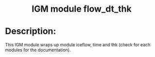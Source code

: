 
### <h1 align="center" id="title">IGM module flow_dt_thk </h1>

# Description:

This IGM module wraps up module iceflow, time and thk (check for each modules for the documentation).
